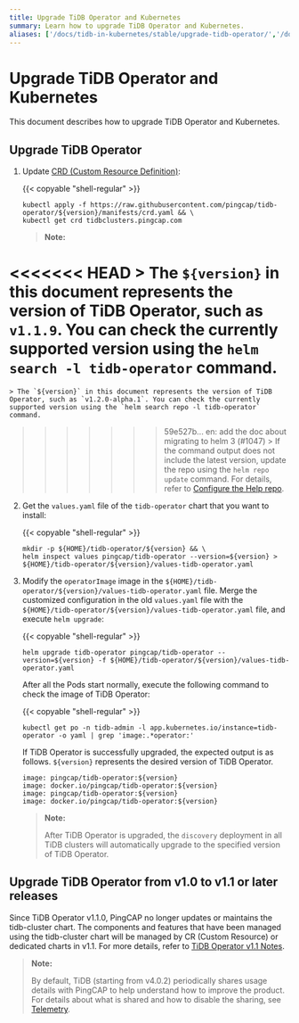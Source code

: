 ```yaml
---
title: Upgrade TiDB Operator and Kubernetes
summary: Learn how to upgrade TiDB Operator and Kubernetes.
aliases: ['/docs/tidb-in-kubernetes/stable/upgrade-tidb-operator/','/docs/tidb-in-kubernetes/v1.1/upgrade-tidb-operator/','/docs/stable/tidb-in-kubernetes/upgrade/tidb-operator/']
---
```


# Upgrade TiDB Operator and Kubernetes

This document describes how to upgrade TiDB Operator and Kubernetes.

## Upgrade TiDB Operator

1. Update [CRD (Custom Resource Definition)](https://kubernetes.io/docs/tasks/access-kubernetes-api/custom-resources/custom-resource-definitions/):

    {{< copyable "shell-regular" >}}

    ```shell
    kubectl apply -f https://raw.githubusercontent.com/pingcap/tidb-operator/${version}/manifests/crd.yaml && \
    kubectl get crd tidbclusters.pingcap.com
    ```

    > **Note:**
    >
<<<<<<< HEAD
    > The `${version}` in this document represents the version of TiDB Operator, such as `v1.1.9`. You can check the currently supported version using the `helm search -l tidb-operator` command.
=======
    > The `${version}` in this document represents the version of TiDB Operator, such as `v1.2.0-alpha.1`. You can check the currently supported version using the `helm search repo -l tidb-operator` command.
>>>>>>> 59e527b... en: add the doc about migrating to helm 3 (#1047)
    > If the command output does not include the latest version, update the repo using the `helm repo update` command. For details, refer to [Configure the Help repo](tidb-toolkit.md#configure-the-helm-repo).

2. Get the `values.yaml` file of the `tidb-operator` chart that you want to install:

    {{< copyable "shell-regular" >}}

    ```shell
    mkdir -p ${HOME}/tidb-operator/${version} && \
    helm inspect values pingcap/tidb-operator --version=${version} > ${HOME}/tidb-operator/${version}/values-tidb-operator.yaml
    ```

3. Modify the `operatorImage` image in the `${HOME}/tidb-operator/${version}/values-tidb-operator.yaml` file. Merge the customized configuration in the old `values.yaml` file with the `${HOME}/tidb-operator/${version}/values-tidb-operator.yaml` file, and execute `helm upgrade`:

    {{< copyable "shell-regular" >}}

    ```shell
    helm upgrade tidb-operator pingcap/tidb-operator --version=${version} -f ${HOME}/tidb-operator/${version}/values-tidb-operator.yaml
    ```

    After all the Pods start normally, execute the following command to check the image of TiDB Operator:

    {{< copyable "shell-regular" >}}

    ```shell
    kubectl get po -n tidb-admin -l app.kubernetes.io/instance=tidb-operator -o yaml | grep 'image:.*operator:'
    ```

    If TiDB Operator is successfully upgraded, the expected output is as follows. `${version}` represents the desired version of TiDB Operator.

    ```
    image: pingcap/tidb-operator:${version}
    image: docker.io/pingcap/tidb-operator:${version}
    image: pingcap/tidb-operator:${version}
    image: docker.io/pingcap/tidb-operator:${version}
    ```

    > **Note:**
    >
    > After TiDB Operator is upgraded, the `discovery` deployment in all TiDB clusters will automatically upgrade to the specified version of TiDB Operator.

## Upgrade TiDB Operator from v1.0 to v1.1 or later releases

Since TiDB Operator v1.1.0, PingCAP no longer updates or maintains the tidb-cluster chart. The components and features that have been managed using the tidb-cluster chart will be managed by CR (Custom Resource) or dedicated charts in v1.1. For more details, refer to [TiDB Operator v1.1 Notes](notes-tidb-operator-v1.1.md).

> **Note:**
>
> By default, TiDB (starting from v4.0.2) periodically shares usage details with PingCAP to help understand how to improve the product. For details about what is shared and how to disable the sharing, see [Telemetry](https://docs.pingcap.com/tidb/stable/telemetry).
